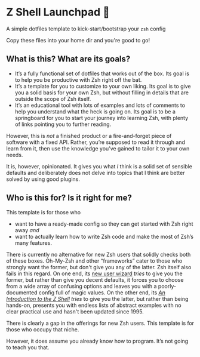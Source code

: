 # Z Shell Launchpad 🚀
A simple dotfiles template to kick-start/bootstrap your `zsh` config

Copy these files into your home dir and you're good to go!

## What is this? What are its goals?
* It’s a fully functional set of dotfiles that works out of the box. Its goal
  is to help you be productive with Zsh right off the bat.
* It’s a template for you to customize to your own liking. Its goal is to give
  you a solid basis for your own Zsh, but without filling in details that are
  outside the scope of Zsh itself.
* It’s an educational tool with lots of examples and lots of comments to help
  you understand what the heck is going on. Its goal is to be a springboard for
  you to start your journey into learning Zsh, with plenty of links pointing
  you to further reading.

However, this is _not_ a finished product or a fire-and-forget piece of
software with a fixed API. Rather, you’re supposed to read it through and learn
from it, then use the knowledge you’ve gained to tailor it to your own needs.

It is, however, opinionated. It gives you what _I_ think is a solid set of
sensible defaults and deliberately does not delve into topics that I think are
better solved by using good plugins.

## Who is this for? Is it right for me?
This template is for those who
* want to have a ready-made config so they can get started with Zsh right away
  _and_
* want to actually learn how to write Zsh code and make the most of Zsh’s many
  features.

There is currently no alternative for new Zsh users that solidly checks both of
these boxes. Oh-My-Zsh and other “frameworks” cater to those who strongly want
the former, but don't give you any of the latter. Zsh itself also fails in this
regard. On one end, its [new user
wizard](https://github.com/zsh-users/zsh/blob/master/Functions/Newuser/zsh-newuser-install)
_tries_ to give you the former, but rather than give you decent defaults, it
forces you to choose from a wide array of confusing options and leaves you with
a poorly-documented config full of magic values. On the other end, its [_An
Introduction to the Z
Shell_](https://zsh.sourceforge.io/Intro/intro_toc.html) _tries_ to give you
the latter, but rather than being hands-on, presents you with endless lists of
abstract examples with no clear practical use and hasn't been updated since
1995.

There is clearly a gap in the offerings for new Zsh users. This template is for
those who occupy that niche.

However, it does assume you already know how to program. It’s not going to
teach you that.
